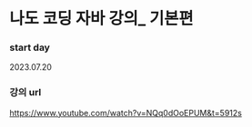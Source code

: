 # 나도 코딩 자바 강의_ 기본편

### start day

2023.07.20



### 강의 url

https://www.youtube.com/watch?v=NQq0dOoEPUM&t=5912s